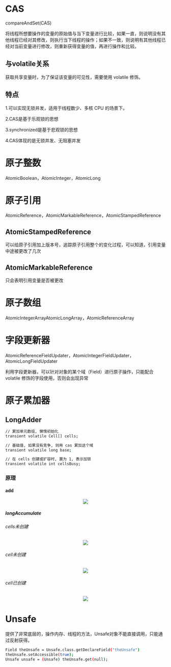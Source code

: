 # CAS

compareAndSet(CAS)

将线程所想要操作的变量的原始值与当下变量进行比较，如果一直，则说明没有其他线程已经对其修改，则执行当下线程的操作；如果不一致，则说明有其他线程已经对当前变量进行修改，则重新获得变量的值，再进行操作和比较。

## 与volatile关系

获取共享变量时，为了保证该变量的可见性，需要使用 volatile 修饰。

## 特点

1.可以实现无锁并发，适用于线程数少、多核 CPU 的场景下。

2.CAS是基于乐观锁的思想

3.synchronized是基于悲观锁的思想

4.CAS体现的是无锁并发、无阻塞并发

# 原子整数

AtomicBoolean，AtomicInteger，AtomicLong

# 原子引用

AtomicReference，AtomicMarkableReference，AtomicStampedReference 

## AtomicStampedReference 

可以给原子引用加上版本号，追踪原子引用整个的变化过程，可以知道，引用变量中途被更改了几次

## AtomicMarkableReference

只会表明引用变量是否被更改

# 原子数组

AtomicIntegerArrayAtomicLongArray，AtomicReferenceArray

# 字段更新器

AtomicReferenceFieldUpdater，AtomicIntegerFieldUpdater，AtomicLongFieldUpdater

利用字段更新器，可以针对对象的某个域（Field）进行原子操作，只能配合 volatile 修饰的字段使用，否则会出现异常

# 原子累加器

## LongAdder

~~~bash
// 累加单元数组, 懒惰初始化
transient volatile Cell[] cells;

// 基础值, 如果没有竞争, 则用 cas 累加这个域
transient volatile long base;

// 在 cells 创建或扩容时, 置为 1, 表示加锁
transient volatile int cellsBusy;
~~~

### 原理

#### add

<div align="center"><img src="https://user-images.githubusercontent.com/37955886/118238892-b7350c80-b4cb-11eb-9d0d-8262cff04eb1.png"/></div> 

##### longAccumulate

###### cells未创建

<div align="center"><img src="https://user-images.githubusercontent.com/37955886/118239145-fa8f7b00-b4cb-11eb-9fbe-5babd49c7a22.png"/></div> 

###### cell未创建

<div align="center"><img src="https://user-images.githubusercontent.com/37955886/118239162-ffecc580-b4cb-11eb-892a-216ee50af4c1.png"/></div> 

###### cell已创建

<div align="center"><img src="https://user-images.githubusercontent.com/37955886/118239188-067b3d00-b4cc-11eb-9108-f26e53c426c5.png"/></div> 

# Unsafe

提供了非常底层的，操作内存、线程的方法，Unsafe对象不能直接调用，只能通过反射获得。

~~~bash
Field theUnsafe = Unsafe.class.getDeclareField("theUnsafe")
theUnsafe.setAccessible(true);
Unsafe unsafe = (Unsafe) theUnsafe.get(null);
~~~






